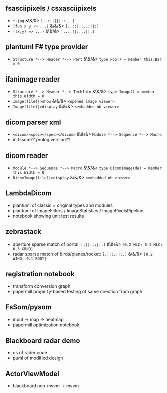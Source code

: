 ## fsasciipixels / csxasciipixels
  - ```*.jpg``` &\\&/&\> ```[..::||||::...] ```
  - ```(fun x y -> ...)``` &\\&/&\> ```[..::||:..:||:] ```
  - ```((x,y) => ...)``` &\\&/&\> ```[..::||:..:||:] ```
## plantuml F# type provider
  - ```Structure *--> Header *--> Part``` &\\&/&\> ```type Foo() = member this.Bar = 0```
## ifanimage reader
  - ```Structure *--> Header *--> TechInfo``` &\\&/&\> ```type Image() = member this.Width = 0```
  - ```Image(file)|>show``` &\\&/&\> ```<opened image viewer>```
  - ```Image(file)|>display``` &\\&/&\> ```<embedded nb viewer>```
## dicom parser xml
  - ```<dicom><spec></spec></dicom>``` &\\&/&\> ```Module *--> Sequence *--> Macro```
  - in fssom??  prolog version??
## dicom reader
  - ```Module *--> Sequence *--> Macro``` &\\&/&\> ```type DicomImage(de) = member this.Width = 0```
  - ```DicomImage(file)|>display``` &\\&/&\> ```<embedded nb viewer>```
## LambdaDicom
  - plantuml of classic = original types and modules
  - plantuml of ImageFilters / ImageStatistics / ImagePixelsPipeline
  - notebook showing unit test results
## zebrastack
  - aperture sparse match of portal: ```[.||:.:|:.]``` &\\&/&\> ```[0.2 MLC; 0.1 MLC; 0.3 GRND]```
  - radar sparse match of birds/planes/rocket: ```[.||:.:|:.]``` &\\&/&\> ```[0.2 WING; 0.1 BODY]```
## registration notebook
  - transform conversion graph
  - papermill property-based testing of same direction from graph
## FsSom/pysom
  - input -> map -> heatmap
  - papermill optimization notebook
## Blackboard radar demo
  - ns of rader code
  - puml of modified design
## ActorViewModel
  - blackboard non-mvvm -> mvvm
  
